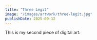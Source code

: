 ```yaml
---
title: "Three Legit"
image: "/images/artwork/three-legit.jpg"
publishDate: 2025-09-12
---
```


This is my second piece of digital art.